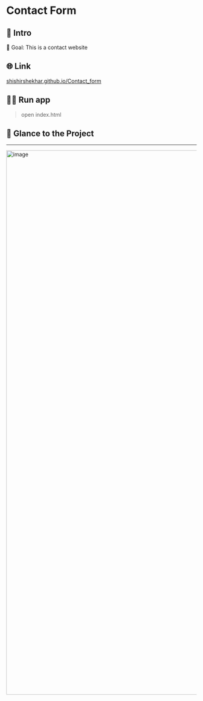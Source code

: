 # Contact Form

## 📃 Intro

🎯 Goal: This is a contact website

## 🌐 Link

<a href="https://shishirshekhar.github.io/Contact_form/" target="_blank">shishirshekhar.github.io/Contact_form</a>


## 🏃‍♂️ Run app
> open index.html


## 👀 Glance to the Project
____

<img width="1440" alt="image" src="https://user-images.githubusercontent.com/71517975/210786539-b6eec29e-2a3e-4ccf-ab77-c07ed4aedd5d.png">
